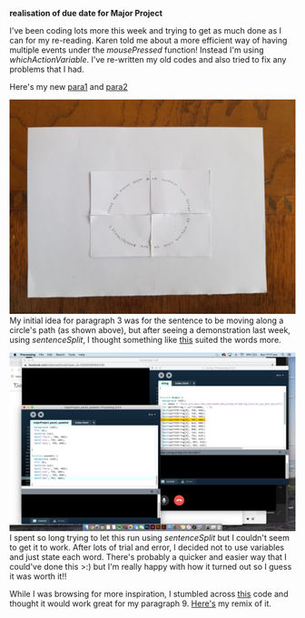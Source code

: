 **realisation of due date for Major Project**

I've been coding lots more this week and trying to get as much done as I can for my re-reading. Karen told me about a more efficient way of having multiple events under the *mousePressed* function! Instead I'm using *whichActionVariable*. I've re-written my old codes and also tried to fix any problems that I had. 

Here's my new [para1](https://robymanlongat.github.io/c0dewords/week09.5/majorProject_para1_updated) and [para2](https://robymanlongat.github.io/c0dewords/week09.5/majorProject_para2_updated) 

![](5.jpg)
My initial idea for paragraph 3 was for the sentence to be moving along a circle's path (as shown above), but after seeing a demonstration last week, using *sentenceSplit*, I thought something like [this](https://robymanlongat.github.io/c0dewords/week09.5/majorProject_para3_updated) suited the words more. 

![](string.png)
I spent so long trying to let this run using *sentenceSplit* but I couldn't seem to get it to work. After lots of trial and error, I decided not to use variables and just state each word. There's probably a quicker and easier way that I could've done this >:) but I'm really happy with how it turned out so I guess it was worth it!!

While I was browsing for more inspiration, I stumbled across [this](https://editor.p5js.org/doubleshow/sketches/BJdU6tFSM) code and thought it would work great for my paragraph 9. [Here's](https://robymanlongat.github.io/c0dewords/week09.5/majorProject_para9) my remix of it.

